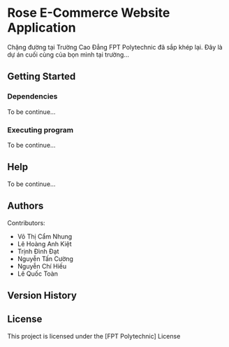 #  Rose E-Commerce Website Application
Chặng đường tại Trường Cao Đẳng FPT Polytechnic đã sắp khép lại.
Đây là dự án cuối cùng của bọn mình tại trường...
## Getting Started

### Dependencies
To be continue...
### Executing program
To be continue...
## Help
To be continue...

## Authors

Contributors:
- Võ Thị Cẩm Nhung
- Lê Hoàng Anh Kiệt
- Trịnh Đình Đạt
- Nguyễn Tấn Cường
- Nguyễn Chí Hiếu
- Lê Quốc Toàn
## Version History

## License

This project is licensed under the [FPT Polytechnic] License
